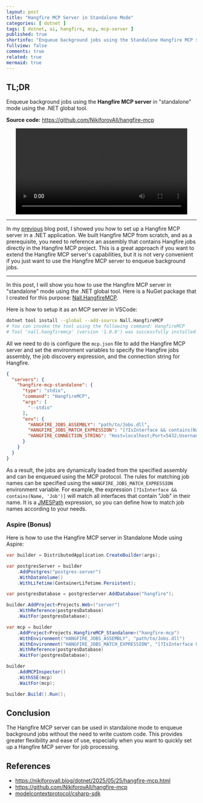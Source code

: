 ```yaml
---
layout: post
title: "Hangfire MCP Server in Standalone Mode"
categories: [ dotnet ]
tags: [ dotnet, ai, hangfire, mcp, mcp-server ]
published: true
shortinfo: "Enqueue background jobs using the Standalone Hangfire MCP server."
fullview: false
comments: true
related: true
mermaid: true
---
```


## TL;DR

Enqueue background jobs using the **Hangfire MCP server** in "standalone" mode using the .NET global tool.

**Source code:** <https://github.com/NikiforovAll/hangfire-mcp>

<center>
    <video src="https://github.com/user-attachments/assets/e6abc036-b1f9-4691-a829-65292db5b5e6"
        width="90%"
        controls="controls" />
</center>

---

In my [previous](https://nikiforovall.blog/dotnet/2025/05/25/hangfire-mcp.html) blog post, I showed you how to set up a Hangfire MCP server in a .NET application. We built Hangfire MCP from scratch, and as a prerequisite, you need to reference an assembly that contains Hangfire jobs directly in the Hangfire MCP project. This is a great approach if you want to extend the Hangfire MCP server's capabilities, but it is not very convenient if you just want to use the Hangfire MCP server to enqueue background jobs.

---

In this post, I will show you how to use the Hangfire MCP server in "standalone" mode using the .NET global tool. Here is a NuGet package that I created for this purpose: [Nall.HangfireMCP](https://www.nuget.org/packages/Nall.HangfireMCP).

Here is how to setup it as an MCP server in VSCode:

```bash
dotnet tool install --global --add-source Nall.HangfireMCP
# You can invoke the tool using the following command: HangfireMCP
# Tool 'nall.hangfiremcp' (version '1.0.0') was successfully installed.
```

All we need to do is configure the `mcp.json` file to add the Hangfire MCP server and set the environment variables to specify the Hangfire jobs assembly, the job discovery expression, and the connection string for Hangfire.

```json
{
  "servers": {
    "hangfire-mcp-standalone": {
      "type": "stdio",
      "command": "HangfireMCP",
      "args": [
        "--stdio"
      ],
      "env": {
        "HANGFIRE_JOBS_ASSEMBLY": "path/to/Jobs.dll",
        "HANGFIRE_JOBS_MATCH_EXPRESSION": "[?IsInterface && contains(Name, 'Job')]",
        "HANGFIRE_CONNECTION_STRING": "Host=localhost;Port=5432;Username=postgres;Password=postgres;Database=hangfire"
      }
    }
  }
}
```

As a result, the jobs are dynamically loaded from the specified assembly and can be enqueued using the MCP protocol. The rules for matching job names can be specified using the `HANGFIRE_JOBS_MATCH_EXPRESSION` environment variable. For example, the expression `[?IsInterface && contains(Name, 'Job')]` will match all interfaces that contain "Job" in their name. It is a [JMESPath](https://jmespath.org/tutorial.html) expression, so you can define how to match job names according to your needs.

### Aspire (Bonus)

Here is how to use the Hangfire MCP server in Standalone Mode using Aspire:

```csharp
var builder = DistributedApplication.CreateBuilder(args);

var postgresServer = builder
    .AddPostgres("postgres-server")
    .WithDataVolume()
    .WithLifetime(ContainerLifetime.Persistent);

var postgresDatabase = postgresServer.AddDatabase("hangfire");

builder.AddProject<Projects.Web>("server")
    .WithReference(postgresDatabase)
    .WaitFor(postgresDatabase);

var mcp = builder
    .AddProject<Projects.HangfireMCP_Standalone>("hangfire-mcp")
    .WithEnvironment("HANGFIRE_JOBS_ASSEMBLY", "path/to/Jobs.dll")
    .WithEnvironment("HANGFIRE_JOBS_MATCH_EXPRESSION", "[?IsInterface && contains(Name, 'Job')]")
    .WithReference(postgresDatabase)
    .WaitFor(postgresDatabase);

builder
    .AddMCPInspector()
    .WithSSE(mcp)
    .WaitFor(mcp);

builder.Build().Run();
```

## Conclusion

The Hangfire MCP server can be used in standalone mode to enqueue background jobs without the need to write custom code. This provides greater flexibility and ease of use, especially when you want to quickly set up a Hangfire MCP server for job processing.

## References

- <https://nikiforovall.blog/dotnet/2025/05/25/hangfire-mcp.html>
- <https://github.com/NikiforovAll/hangfire-mcp>
- [modelcontextprotocol/csharp-sdk](https://github.com/modelcontextprotocol/csharp-sdk)